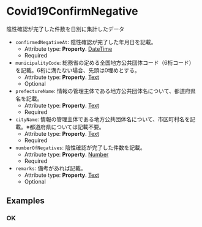 # Covid19ConfirmNegative

陰性確認が完了した件数を日別に集計したデータ
-  `confirmedNegativeAt`: 陰性確認が完了した年月日を記載。
   -  Attribute type: **Property**. [DateTime](https://schema.org/DateTime)
   -  Required
-  `municipalityCode`: 総務省の定める全国地方公共団体コード（6桁コード）を記載。6桁に満たない場合、先頭は0埋めとする。
   -  Attribute type: **Property**. [Text](https://schema.org/Text)
   -  Optional
-  `prefectureName`: 情報の管理主体である地方公共団体名について、都道府県名を記載。
   -  Attribute type: **Property**. [Text](https://schema.org/Text)
   -  Required
-  `cityName`: 情報の管理主体である地方公共団体名について、市区町村名を記載。※都道府県については記載不要。
   -  Attribute type: **Property**. [Text](https://schema.org/Text)
   -  Required
-  `numberOfNegatives`: 陰性確認が完了した件数を記載。
   -  Attribute type: **Property**. [Number](https://schema.org/Number)
   -  Required
-  `remarks`: 備考があれば記載。
   -  Attribute type: **Property**. [Text](https://schema.org/Text)
   -  Optional



## Examples

### OK



